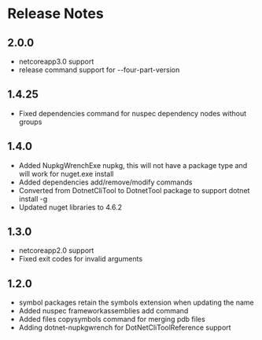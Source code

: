 # Release Notes

## 2.0.0
* netcoreapp3.0 support
* release command support for --four-part-version

## 1.4.25
* Fixed dependencies command for nuspec dependency nodes without groups

## 1.4.0
* Added NupkgWrenchExe nupkg, this will not have a package type and will work for nuget.exe install
* Added dependencies add/remove/modify commands
* Converted from DotnetCliTool to DotnetTool package to support dotnet install -g
* Updated nuget libraries to 4.6.2

## 1.3.0
* netcoreapp2.0 support
* Fixed exit codes for invalid arguments

## 1.2.0
* symbol packages retain the symbols extension when updating the name
* Added nuspec frameworkassemblies add command
* Added files copysymbols command for merging pdb files
* Adding dotnet-nupkgwrench for DotNetCliToolReference support
